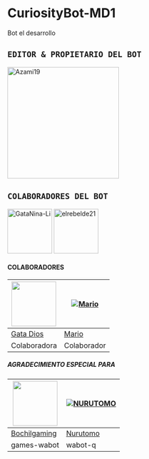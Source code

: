 # CuriosityBot-MD1 
Bot el desarrollo



## `EDITOR & PROPIETARIO DEL BOT` 
<a href="https://github.com/Azami19"><img src="https://github.com/Azami19.png" width="250" height="250" alt="Azami19"/></a>

## `COLABORADORES DEL BOT` 
<a href="https://github.com/GataNina-Li"><img src="https://github.com/GataNina-Li.png" width="100" height="100" alt="GataNina-Li"/></a>
<a href="https://github.com/elrebelde21"><img src="https://github.com/elrebelde21.png" width="100" height="100" alt="elrebelde21"/></a>

#### COLABORADORES 
<a href="https://github.com/GataNina-Li"><img src="https://github.com/GataNina-Li.png?size=100" width="100" height="100"></a> | [![Mario](https://github.com/elrebelde21.png?size=100)](https://github.com/elrebelde21) 
---|---
[Gata Dios](https://github.com/GataNina-Li)  | [Mario](https://github.com/elrebelde21)
Colaboradora | Colaborador |

##### AGRADECIMIENTO ESPECIAL PARA
<!--[![Nurutomo](https://github.com/Nurutomo.png?size=100)](https://github.com/Nurutomo)
[![BochilGaming](https://github.com/BochilGaming.png?size=100)](https://github.com/BochilGaming)
[![adiwajshing/Baileys](https://github.com/adiwajshing.png?size=100)](https://github.com/adiwajshing)-->
<a href="https://github.com/BochilGaming"><img src="https://github.com/BochilGaming.png?size=100" width="100" height="100"></a> | [![NURUTOMO](https://github.com/Nurutomo.png?size=100)](https://github.com/Nurutomo) 
---|---
[Bochilgaming](https://github.com/BochilGaming)  | [Nurutomo](https://github.com/Nurutomo)
games-wabot | wabot-q |
